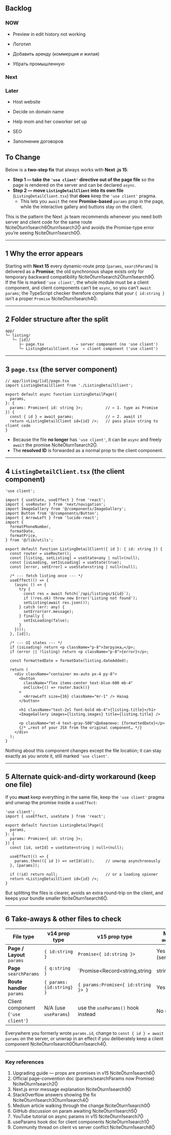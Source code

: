 ## Backlog


### NOW

- Preview in edit history not working

- Логотип

- Добавить аренду (коммерция и жилая)
- Убрать промышленную

### Next

### Later

- Host website
- Decide on domain name
- Help mom and her coworker set up
- SEO

- Заполнение договоров




## To Change

Below is a **two-step fix** that always works with **Next .js 15**:

* **Step 1 — take the `'use client'` directive out of the page file** so the page is rendered on the server and can be declared `async`.  
* **Step 2 — move `ListingDetailClient` into its own file** (`ListingDetailClient.tsx`) that **does** keep the `'use client'` pragma.  
  * This lets you `await` the new **Promise-based** `params` prop in the page, while the interactive gallery and buttons stay on the client.

This is the pattern the Next .js team recommends whenever you need both server and client code for the same route citeturn1search6turn1search2 and avoids the Promise-type error you’re seeing citeturn1search0.

---

## 1  Why the error appears

Starting with **Next 15** every dynamic-route prop (`params`, `searchParams`) is delivered as a **Promise**; the old synchronous shape exists only for temporary backward compatibility citeturn1search2turn1search9.  
If the file is marked `'use client'`, the whole module must be a client component, and client components can’t be `async`, so you can’t `await params`; the TypeScript checker therefore complains that your `{ id:string }` isn’t a proper `Promise` citeturn1search4.

---

## 2  Folder structure after the split

```
app/
└─ listing/
   └─ [id]/
      ├─ page.tsx              ← server component (no 'use client')
      └─ ListingDetailClient.tsx  ← client component ('use client')
```

---

## 3  `page.tsx` (the server component)

```tsx
// app/listing/[id]/page.tsx
import ListingDetailClient from './ListingDetailClient';

export default async function ListingDetailPage({
  params,
}: {
  params: Promise<{ id: string }>;          // ← 1. type as Promise
}) {
  const { id } = await params;              // ← 2. await it
  return <ListingDetailClient id={id} />;   // pass plain string to client code
}
```

* Because the file **no longer** has `'use client'`, it can be `async` and freely `await` the promise citeturn1search2.  
* The **resolved ID** is forwarded as a normal prop to the client component.

---

## 4  `ListingDetailClient.tsx` (the client component)

```tsx
'use client';

import { useState, useEffect } from 'react';
import { useRouter } from 'next/navigation';
import ImageGallery from '@/components/ImageGallery';
import Button from '@/components/Button';
import { ArrowLeft } from 'lucide-react';
import {
  formatPhoneNumber,
  formatDate,
  formatPrice,
} from '@/lib/utils';

export default function ListingDetailClient({ id }: { id: string }) {
  const router = useRouter();
  const [listing, setListing] = useState<any | null>(null);
  const [isLoading, setIsLoading] = useState(true);
  const [error, setError] = useState<string | null>(null);

  /* --- fetch listing once --- */
  useEffect(() => {
    (async () => {
      try {
        const res = await fetch(`/api/listings/${id}`);
        if (!res.ok) throw new Error('Listing not found');
        setListing(await res.json());
      } catch (err: any) {
        setError(err.message);
      } finally {
        setIsLoading(false);
      }
    })();
  }, [id]);

  /* --- UI states --- */
  if (isLoading) return <p className="p-8">Загрузка…</p>;
  if (error || !listing) return <p className="p-8">{error}</p>;

  const formattedDate = formatDate(listing.dateAdded);

  return (
    <div className="container mx-auto px-4 py-8">
      <button
        className="flex items-center text-blue-600 mb-4"
        onClick={() => router.back()}
      >
        <ArrowLeft size={16} className="mr-1" /> Назад
      </button>

      <h1 className="text-2xl font-bold mb-4">{listing.title}</h1>
      <ImageGallery images={listing.images} title={listing.title} />

      <p className="mt-4 text-gray-500">Добавлено: {formattedDate}</p>
      {/* …rest of your JSX from the original component… */}
    </div>
  );
}
```

Nothing about this component changes except the file location; it can stay exactly as you wrote it, still marked `'use client'`.

---

## 5  Alternate quick-and-dirty workaround (keep one file)

If you **must** keep everything in the same file, keep the `'use client'` pragma and unwrap the promise inside a `useEffect`:

```tsx
'use client';
import { useEffect, useState } from 'react';

export default function ListingDetailPage({
  params,
}: {
  params: Promise<{ id: string }>;
}) {
  const [id, setId] = useState<string | null>(null);

  useEffect(() => {
    params.then(({ id }) => setId(id));     // unwrap asynchronously
  }, [params]);

  if (!id) return null;                     // or a loading spinner
  return <ListingDetailClient id={id} />;
}
```

But splitting the files is clearer, avoids an extra round-trip on the client, and keeps your bundle smaller citeturn1search6.

---

## 6  Take-aways & other files to check

| File type                     | v14 prop type             | v15 prop type                              | Must `await`? |
| ----------------------------- | ------------------------- | ------------------------------------------ | ------------- |
| **Page / Layout** `params`    | `{ id:string }`           | `Promise<{ id:string }>`                   | Yes (server)  |
| **Page** `searchParams`       | `{ q:string }`            | `Promise<Record<string,string|string[]>>`  | Yes           |
| **Route handler** `params`    | `{ params:{id:string} }`  | `{ params:Promise<{ id:string }> }`        | Yes           |
| Client component (`'use client'`) | N/A (use `useParams`) | use the `useParams()` hook instead         | No (hook)     |

Everywhere you formerly wrote `params.id`, change to `const { id } = await params` on the server, or unwrap in an effect if you deliberately keep a client component citeturn1search0turn1search4.

---

### Key references

1. Upgrading guide — props are promises in v15 citeturn1search6  
2. Official page-convention doc (params/searchParams now Promise) citeturn1search2  
3. Next.js error message explanation citeturn1search9  
4. StackOverflow answers showing the fix citeturn1search3turn1search4  
5. Medium article walking through the change citeturn1search0  
6. GitHub discussion on param awaiting citeturn1search5  
7. YouTube tutorial on async params in v15 citeturn1search7  
8. useParams hook doc for client components citeturn1search1  
9. Community thread on client vs server conflict citeturn1search8